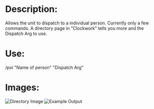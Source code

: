 Description:
===
Allows the unit to dispatch to a individual person. Currently only a few commands. A directory page in "Clockwork" tells you more and the Dispatch Arg to use.

Use:
===
/poi "Name of person" "Dispatch Arg"

Images:
===
![Directory Image](https://raw.githubusercontent.com/trurascalz/clockworkpluginimages/master/hl2rp/personaldispatch1.jpg)
![Example Output](https://raw.githubusercontent.com/trurascalz/clockworkpluginimages/master/hl2rp/personaldispatch2.jpg)
